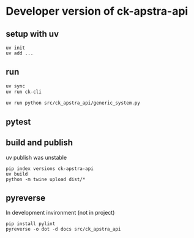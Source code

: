 # Developer version of ck-apstra-api


## setup with uv


```
uv init
uv add ...
```


## run


```sh
uv sync
uv run ck-cli
```


```sh
uv run python src/ck_apstra_api/generic_system.py
```

## pytest


## build and publish

uv publish was unstable
```
pip index versions ck-apstra-api
uv build
python -m twine upload dist/*
```

## pyreverse

In development invironment (not in project)
```
pip install pylint
pyreverse -o dot -d docs src/ck_apstra_api
```


